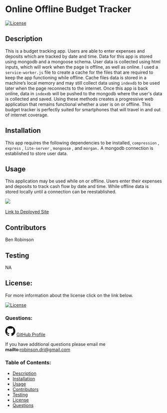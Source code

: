 
# Online Offline Budget Tracker

[![License](https://img.shields.io/badge/License-Boost%201.0-lightblue.svg)](https://www.boost.org/LICENSE_1_0.txt)
    
## Description
This is a budget tracking app.  Users are able to enter expenses and deposits which are tracked by date and time.  Data for this app is stored using mongodb and a mongoose schema.  User data is collected using html inputs, which will work when the page is offline, as well as online.  I used a `service-worker.js` file to create a cache for the files that are required to keep the app functioning while offline.  Cache files data is stored in a machine’s local memory and may still collect data using `indexdb` to be used later when the page reconnects to the internet.  Once this app is back online, data in `indexdb` will be pushed to the mongodb where the user's data is collected and saved.  Using these methods creates a progressive web application that remains functional whether a user is on or offline.  This budget tracker is perfectly suited for smartphones that will travel in and out of internet coverage.     

## Installation
This app requires the following dependencies to be installed, `compression` , `express` , `lite-server` , `mongoose` , and `morgan.`  A mongodb connection is established to store user data.

## Usage
This application may be used while on or offline.  Users enter their expenses and deposits to track cash flow by date and time.  While offline data is stored locally until a connection can be reestablished. 

<img src = "BudgetTrackerGif.gif" />

<br>

[Link to Deployed Site](https://sleepy-wave-24018.herokuapp.com/)

## Contributors
Ben Robinson

## Testing
NA

## License: 

For more information about the license click on the link below. 


[![License](https://img.shields.io/badge/License-Boost%201.0-lightblue.svg)](https://www.boost.org/LICENSE_1_0.txt)
    
### Questions: 

![GitHub Logo](GitHub-Mark-32px.png)
[GitHub Profile](https://github.com/Tarbo13)

If you have additional questions please email me **mailto:**<robinson.dri@gmail.com>

### Table of Contents:
- [Description](#Description)
- [Installation](#Installation) 
- [Usage](#Usage)
- [Contributors](#Contributors)
- [Testing](#Testing)
- [License](#License)
- [Questions](#Questions)